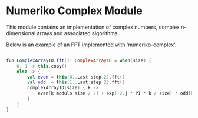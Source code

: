 # Numeriko Complex Module

This module contains an implementation of complex numbers,
complex n-dimensional arrays and associated algorithms.

Below is an example of an FFT implemented with 'numeriko-complex'.


```kotlin

fun ComplexArray1D.fft(): ComplexArray1D = when(size) {
    0, 1 -> this.copy()
    else -> {
        val even = this[0..Last step 2].fft()
        val odd  = this[1..Last step 2].fft()
        complexArray1D(size) { k ->
            even[k modulo size / 2] + exp(-2.j * PI * k / size) * odd[k modulo size / 2]
        }
    }
}

```